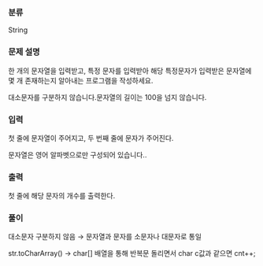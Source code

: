 ### 분류

String

### 문제 설명

<p>
한 개의 문자열을 입력받고, 특정 문자를 입력받아 해당 특정문자가 입력받은 문자열에 몇 개 존재하는지 알아내는 프로그램을 작성하세요.

대소문자를 구분하지 않습니다.문자열의 길이는 100을 넘지 않습니다.
</p>


### 입력

 <p> 첫 줄에 문자열이 주어지고, 두 번째 줄에 문자가 주어진다.

문자열은 영어 알파벳으로만 구성되어 있습니다.. </p>

### 출력

 <p>첫 줄에 해당 문자의 개수를 출력한다.</p>

### 풀이 

<p>대소문자 구분하지 않음 → 문자열과 문자를 소문자나 대문자로 통일

str.toCharArray() → char[] 배열을 통해 반복문 돌리면서 char c값과 같으면 cnt++;

</p>
